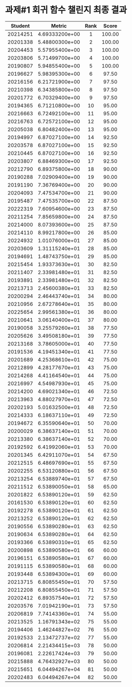 # 과제#1 회귀 함수 챌린지 최종 결과
| Student | Metric | Rank | Score |
|:---:|:---:|:---:|:---:|
| 20214251 | 4.69333200e+00 | 1 | 100.00 |
| 20201338 | 5.48800300e+00 | 2 | 100.00 |
| 20204453 | 5.57955400e+00 | 3 | 100.00 |
| 20203806 | 5.71499700e+00 | 4 | 100.00 |
| 20190807 | 5.94855400e+00 | 5 | 100.00 |
| 20196627 | 5.98395300e+00 | 6 | 97.50 |
| 20216156 | 6.21721900e+00 | 7 | 97.50 |
| 20210398 | 6.34385800e+00 | 8 | 97.50 |
| 20201772 | 6.70329400e+00 | 9 | 97.50 |
| 20194365 | 6.71210800e+00 | 10 | 95.00 |
| 20216663 | 6.72492100e+00 | 11 | 95.00 |
| 20216763 | 6.72572100e+00 | 12 | 95.00 |
| 20205038 | 6.80482400e+00 | 13 | 95.00 |
| 20194997 | 6.87027100e+00 | 14 | 92.50 |
| 20203578 | 6.87027100e+00 | 15 | 92.50 |
| 20210445 | 6.87027100e+00 | 16 | 92.50 |
| 20203807 | 6.88469300e+00 | 17 | 92.50 |
| 20212790 | 6.89375800e+00 | 18 | 90.00 |
| 20190288 | 7.02909400e+00 | 19 | 90.00 |
| 20191190 | 7.36769400e+00 | 20 | 90.00 |
| 20204093 | 7.47534700e+00 | 21 | 90.00 |
| 20195487 | 7.47535700e+00 | 22 | 87.50 |
| 20222319 | 7.60954600e+00 | 23 | 87.50 |
| 20211254 | 7.85659800e+00 | 24 | 87.50 |
| 20214000 | 8.07393600e+00 | 25 | 87.50 |
| 20214110 | 8.99217800e+00 | 26 | 85.00 |
| 20224932 | 1.01076000e+01 | 27 | 85.00 |
| 20203609 | 1.31115240e+01 | 28 | 85.00 |
| 20194691 | 1.48743750e+01 | 29 | 85.00 |
| 20215454 | 1.93373630e+01 | 30 | 82.50 |
| 20211407 | 2.33981480e+01 | 31 | 82.50 |
| 20193891 | 2.33981480e+01 | 32 | 82.50 |
| 20213713 | 2.45600380e+01 | 33 | 82.50 |
| 20200294 | 2.46443740e+01 | 34 | 80.00 |
| 20210956 | 2.67278640e+01 | 35 | 80.00 |
| 20225654 | 2.99561380e+01 | 36 | 80.00 |
| 20210641 | 3.06140400e+01 | 37 | 80.00 |
| 20190058 | 3.25579260e+01 | 38 | 77.50 |
| 20205626 | 3.49508180e+01 | 39 | 77.50 |
| 20213168 | 3.78605000e+01 | 40 | 77.50 |
| 20191536 | 4.19451340e+01 | 41 | 77.50 |
| 20201689 | 4.25368610e+01 | 42 | 75.00 |
| 20212899 | 4.28177670e+01 | 43 | 75.00 |
| 20214268 | 4.41164540e+01 | 44 | 75.00 |
| 20216997 | 4.54987930e+01 | 45 | 75.00 |
| 20214200 | 4.69021340e+01 | 46 | 72.50 |
| 20213963 | 4.88027970e+01 | 47 | 72.50 |
| 20202193 | 5.01632500e+01 | 48 | 72.50 |
| 20214333 | 6.18637110e+01 | 49 | 72.50 |
| 20194672 | 6.35590640e+01 | 50 | 70.00 |
| 20200029 | 6.38637140e+01 | 51 | 70.00 |
| 20213380 | 6.38637140e+01 | 52 | 70.00 |
| 20192592 | 6.41992060e+01 | 53 | 70.00 |
| 20201345 | 6.42911070e+01 | 54 | 67.50 |
| 20212515 | 6.48697690e+01 | 55 | 67.50 |
| 20202255 | 6.53120880e+01 | 56 | 67.50 |
| 20213254 | 6.53889740e+01 | 57 | 67.50 |
| 20211512 | 6.53890050e+01 | 58 | 65.00 |
| 20201822 | 6.53890120e+01 | 59 | 62.50 |
| 20161530 | 6.53890120e+01 | 60 | 62.50 |
| 20192278 | 6.53890120e+01 | 61 | 62.50 |
| 20213252 | 6.53890120e+01 | 62 | 62.50 |
| 20190556 | 6.53890280e+01 | 63 | 62.50 |
| 20190634 | 6.53890280e+01 | 64 | 62.50 |
| 20193366 | 6.53890310e+01 | 65 | 62.50 |
| 20200898 | 6.53890580e+01 | 66 | 60.00 |
| 20196151 | 6.53890580e+01 | 67 | 60.00 |
| 20191115 | 6.53890580e+01 | 68 | 60.00 |
| 20193448 | 6.53894300e+01 | 69 | 60.00 |
| 20213715 | 6.80855450e+01 | 70 | 57.50 |
| 20212208 | 6.80855450e+01 | 71 | 57.50 |
| 20202412 | 6.89357540e+01 | 72 | 57.50 |
| 20203576 | 7.01942190e+01 | 73 | 57.50 |
| 20206819 | 7.74143360e+01 | 74 | 55.00 |
| 20213525 | 1.16791343e+02 | 75 | 55.00 |
| 20194406 | 1.46244827e+02 | 76 | 55.00 |
| 20192533 | 2.13472737e+02 | 77 | 55.00 |
| 20206814 | 2.21434415e+03 | 78 | 50.00 |
| 20196081 | 2.22617424e+03 | 79 | 50.00 |
| 20215888 | 4.76432927e+03 | 80 | 50.00 |
| 20215651 | 6.04494267e+04 | 81 | 50.00 |
| 20202483 | 6.04494267e+04 | 82 | 50.00 |
